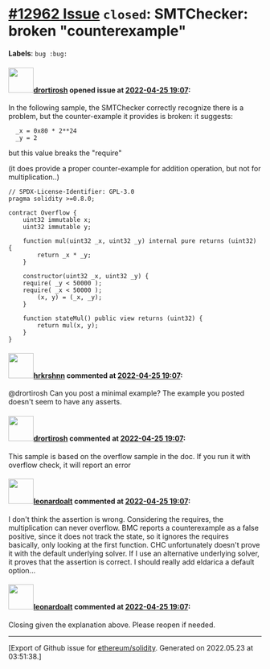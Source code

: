 # [\#12962 Issue](https://github.com/ethereum/solidity/issues/12962) `closed`: SMTChecker: broken "counterexample"
**Labels**: `bug :bug:`


#### <img src="https://avatars.githubusercontent.com/u/40341007?u=73a96d4874c3459748a0af8078fc8d1c5dde6a4b&v=4" width="50">[drortirosh](https://github.com/drortirosh) opened issue at [2022-04-25 19:07](https://github.com/ethereum/solidity/issues/12962):

In the following sample, the SMTChecker correctly recognize there is a problem, but the counter-example it provides is broken: 
it suggests: 
```
  _x = 0x80 * 2**24
  _y = 2
```
but this value breaks the "require" 

(it does provide a proper counter-example for addition operation, but not for multiplication..)

```
// SPDX-License-Identifier: GPL-3.0
pragma solidity >=0.8.0;

contract Overflow {
    uint32 immutable x;
    uint32 immutable y;

    function mul(uint32 _x, uint32 _y) internal pure returns (uint32) {
        return _x * _y;
    }

    constructor(uint32 _x, uint32 _y) {
	require( _y < 50000 );
	require( _x < 50000 );
        (x, y) = (_x, _y);
    }

    function stateMul() public view returns (uint32) {
        return mul(x, y);
    }
}
```

#### <img src="https://avatars.githubusercontent.com/u/13174375?u=52d702cb6bec53b561afa293cf9cd53ef7a63924&v=4" width="50">[hrkrshnn](https://github.com/hrkrshnn) commented at [2022-04-25 19:07](https://github.com/ethereum/solidity/issues/12962#issuecomment-1110258055):

@drortirosh Can you post a minimal example? The example you posted doesn't seem to have any asserts.

#### <img src="https://avatars.githubusercontent.com/u/40341007?u=73a96d4874c3459748a0af8078fc8d1c5dde6a4b&v=4" width="50">[drortirosh](https://github.com/drortirosh) commented at [2022-04-25 19:07](https://github.com/ethereum/solidity/issues/12962#issuecomment-1110287724):

This sample is based on the overflow sample in the doc.
If you run it with overflow check, it will report an error

#### <img src="https://avatars.githubusercontent.com/u/504195?u=ce2facd14af9fd474ebff49f0d44891f56f7500f&v=4" width="50">[leonardoalt](https://github.com/leonardoalt) commented at [2022-04-25 19:07](https://github.com/ethereum/solidity/issues/12962#issuecomment-1110710003):

I don't think the assertion is wrong. Considering the requires, the multiplication can never overflow.
BMC reports a counterexample as a false positive, since it does not track the state, so it ignores the requires basically, only looking at the first function.
CHC unfortunately doesn't prove it with the default underlying solver. If I use an alternative underlying solver, it proves that the assertion is correct. I should really add eldarica a default option...

#### <img src="https://avatars.githubusercontent.com/u/504195?u=ce2facd14af9fd474ebff49f0d44891f56f7500f&v=4" width="50">[leonardoalt](https://github.com/leonardoalt) commented at [2022-04-25 19:07](https://github.com/ethereum/solidity/issues/12962#issuecomment-1128744138):

Closing given the explanation above. Please reopen if needed.


-------------------------------------------------------------------------------



[Export of Github issue for [ethereum/solidity](https://github.com/ethereum/solidity). Generated on 2022.05.23 at 03:51:38.]
